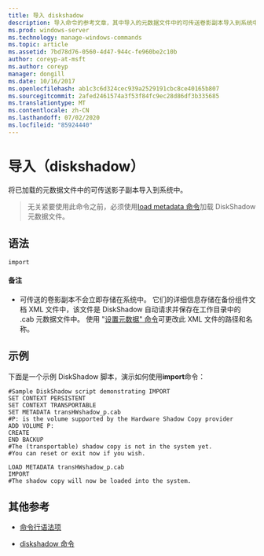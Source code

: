 ```yaml
---
title: 导入 diskshadow
description: 导入命令的参考文章，其中导入的元数据文件中的可传送卷影副本导入到系统中。
ms.prod: windows-server
ms.technology: manage-windows-commands
ms.topic: article
ms.assetid: 7bd78d76-0560-4d47-944c-fe960be2c10b
author: coreyp-at-msft
ms.author: coreyp
manager: dongill
ms.date: 10/16/2017
ms.openlocfilehash: ab1c3c6d324cec939a2529191cbc8ce40165b807
ms.sourcegitcommit: 2afed2461574a3f53f84fc9ec28d86df3b335685
ms.translationtype: MT
ms.contentlocale: zh-CN
ms.lasthandoff: 07/02/2020
ms.locfileid: "85924440"
---
```

# <a name="import-diskshadow"></a>导入（diskshadow）

将已加载的元数据文件中的可传送影子副本导入到系统中。

> 无关紧要使用此命令之前，必须使用[load metadata 命令](load-metadata.md)加载 DiskShadow 元数据文件。

## <a name="syntax"></a>语法

```
import
```

#### <a name="remarks"></a>备注

- 可传送的卷影副本不会立即存储在系统中。 它们的详细信息存储在备份组件文档 XML 文件中，该文件是 DiskShadow 自动请求并保存在工作目录中的 .cab 元数据文件中。 使用 "[设置元数据" 命令](set-metadata.md)可更改此 XML 文件的路径和名称。

## <a name="examples"></a>示例

下面是一个示例 DiskShadow 脚本，演示如何使用**import**命令：

```
#Sample DiskShadow script demonstrating IMPORT
SET CONTEXT PERSISTENT
SET CONTEXT TRANSPORTABLE
SET METADATA transHWshadow_p.cab
#P: is the volume supported by the Hardware Shadow Copy provider
ADD VOLUME P:
CREATE
END BACKUP
#The (transportable) shadow copy is not in the system yet.
#You can reset or exit now if you wish.

LOAD METADATA transHWshadow_p.cab
IMPORT
#The shadow copy will now be loaded into the system.
```

## <a name="additional-references"></a>其他参考

- [命令行语法项](command-line-syntax-key.md)

- [diskshadow 命令](diskshadow.md)